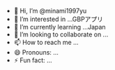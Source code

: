 - 👋 Hi, I’m @minami1997yu
- 👀 I’m interested in ...GBPアプリ
- 🌱 I’m currently learning ...Japan
- 💞️ I’m looking to collaborate on ...
- 📫 How to reach me ...
- 😄 Pronouns: ...
- ⚡ Fun fact: ...

<!---
minami1997yu/minami1997yu is a ✨ special ✨ repository because its `README.md` (this file) appears on your GitHub profile.
You can click the Preview link to take a look at your changes.
--->
